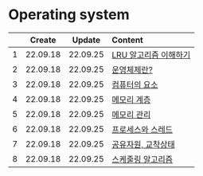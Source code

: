 # Operating system

|     |  Create  |  Update  | Content                              |
| :-: | :------: | :------: | :----------------------------------- |
|  1  | 22.09.18 | 22.09.25 | [LRU 알고리즘 이해하기](./LRU.md)    |
|  2  | 22.09.18 | 22.09.25 | [운영체제란?](./OS.md)               |
|  3  | 22.09.18 | 22.09.25 | [컴퓨터의 요소](./computer.md)       |
|  4  | 22.09.18 | 22.09.25 | [메모리 계층](./memory_01.md)        |
|  5  | 22.09.18 | 22.09.25 | [메모리 관리](./memory_02.md)        |
|  6  | 22.09.18 | 22.09.25 | [프로세스와 스레드](./process.md)    |
|  7  | 22.09.18 | 22.09.25 | [공유자원, 교착상태](./)             |
|  8  | 22.09.18 | 22.09.25 | [스케줄링 알고리즘](./scheduling.md) |
